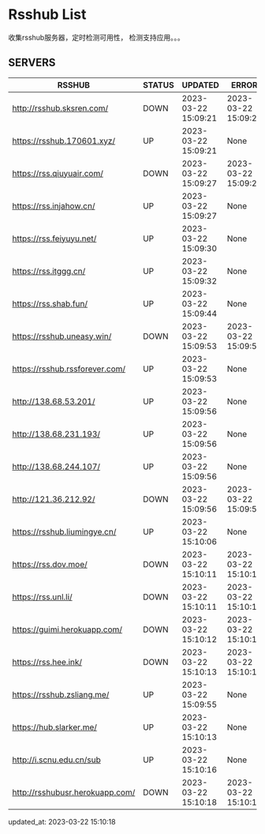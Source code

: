 # Rsshub List

收集rsshub服务器，定时检测可用性， 检测支持应用。。。


## SERVERS

|  RSSHUB   | STATUS  | UPDATED  | ERROR  | TWITTER |  
|  ----  | ----  | ----  | ----  | ---- |  
| http://rsshub.sksren.com/ | DOWN | 2023-03-22 15:09:21 | 2023-03-22 15:09:21 |  
| https://rsshub.170601.xyz/ | UP | 2023-03-22 15:09:21 | None |OK|  
| https://rss.qiuyuair.com/ | DOWN | 2023-03-22 15:09:27 | 2023-03-22 15:09:27 |  
| https://rss.injahow.cn/ | UP | 2023-03-22 15:09:27 | None ||  
| https://rss.feiyuyu.net/ | UP | 2023-03-22 15:09:30 | None |OK|  
| https://rss.itggg.cn/ | UP | 2023-03-22 15:09:32 | None ||  
| https://rss.shab.fun/ | UP | 2023-03-22 15:09:44 | None ||  
| https://rsshub.uneasy.win/ | DOWN | 2023-03-22 15:09:53 | 2023-03-22 15:09:53 |  
| https://rsshub.rssforever.com/ | UP | 2023-03-22 15:09:53 | None |OK|  
| http://138.68.53.201/ | UP | 2023-03-22 15:09:56 | None ||  
| http://138.68.231.193/ | UP | 2023-03-22 15:09:56 | None ||  
| http://138.68.244.107/ | UP | 2023-03-22 15:09:56 | None ||  
| http://121.36.212.92/ | DOWN | 2023-03-22 15:09:56 | 2023-03-22 15:09:56 |  
| https://rsshub.liumingye.cn/ | UP | 2023-03-22 15:10:06 | None |OK|  
| https://rss.dov.moe/ | DOWN | 2023-03-22 15:10:11 | 2023-03-22 15:10:11 |  
| https://rss.unl.li/ | DOWN | 2023-03-22 15:10:11 | 2023-03-22 15:10:11 |  
| https://guimi.herokuapp.com/ | DOWN | 2023-03-22 15:10:12 | 2023-03-22 15:10:12 |  
| https://rss.hee.ink/ | DOWN | 2023-03-22 15:10:13 | 2023-03-22 15:10:13 |  
| https://rsshub.zsliang.me/ | UP | 2023-03-22 15:09:55 | None |OK|  
| https://hub.slarker.me/ | UP | 2023-03-22 15:10:13 | None |OK|  
| http://i.scnu.edu.cn/sub | UP | 2023-03-22 15:10:16 | None ||  
| http://rsshubusr.herokuapp.com/ | DOWN | 2023-03-22 15:10:18 | 2023-03-22 15:10:18 |  
  

updated_at: 2023-03-22 15:10:18  
